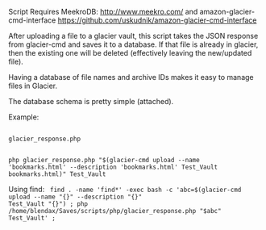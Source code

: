 Script Requires MeekroDB: http://www.meekro.com/ and amazon-glacier-cmd-interface https://github.com/uskudnik/amazon-glacier-cmd-interface 

After uploading a file to a glacier vault, this script takes the JSON response from glacier-cmd and saves it to a database. If that file is already in glacier, then the existing one will be deleted (effectively leaving the new/updated file). 

Having a database of file names and archive IDs makes it easy to manage files in Glacier. 

The database schema is pretty simple (attached).

Example:

<code>
glacier_response.php <JSON glacier-cmd response> <vault name>

php glacier_response.php "$(glacier-cmd upload --name 'bookmarks.html' --description 'bookmarks.html' Test_Vault bookmarks.html)" Test_Vault
</code>

Using find:
<code>
find . -name 'find*' -exec bash -c 'abc=$(glacier-cmd upload --name "{}" --description "{}" Test_Vault "{}") ; php /home/blendax/Saves/scripts/php/glacier_response.php "$abc" Test_Vault' \;
</code>
